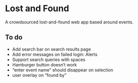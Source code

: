 # Lost and Found
A crowdsourced lost-and-found web app based around events. 

## To do
- Add search bar on search results page
- Add error messages on failed login: Alerts
- Support search queries with spaces
- Hamburger button doesn’t work
- “enter event name” should disappear on selection
- user overlay on “found by”